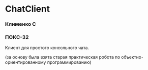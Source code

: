 # ChatClient

### Клименко С
### ПОКС-32

Клиент для простого консольного чата. 

(за основу была взята старая практическая робота по объектно-ориентированному программированию)
